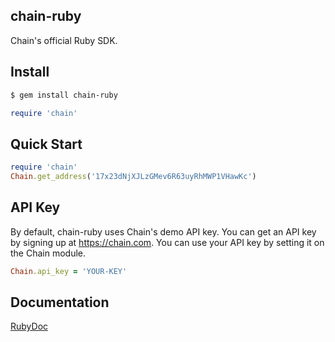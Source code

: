 ## chain-ruby

Chain's official Ruby SDK.

## Install

```bash
$ gem install chain-ruby
```

```ruby
require 'chain'
```

## Quick Start

```ruby
require 'chain'
Chain.get_address('17x23dNjXJLzGMev6R63uyRhMWP1VHawKc')
```

## API Key
By default, chain-ruby uses Chain's demo API key. You can get an API key by signing up at https://chain.com. You can use your API key by setting it on the Chain module.

```ruby
Chain.api_key = 'YOUR-KEY'
```

## Documentation

[RubyDoc](http://rubydoc.info/github/chain-engineering/chain-ruby/master/Chain)
